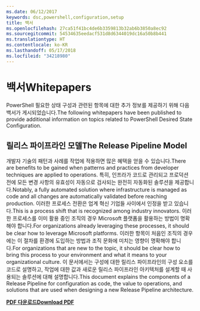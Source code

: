 ```yaml
---
ms.date: 06/12/2017
keywords: dsc,powershell,configuration,setup
title: 백서
ms.openlocfilehash: 27ca51f41bc4de6b3359813b32ab6b3850a8ec92
ms.sourcegitcommit: 54534635eedacf531d8d6344019dc16a50b8b441
ms.translationtype: HT
ms.contentlocale: ko-KR
ms.lasthandoff: 05/17/2018
ms.locfileid: "34218980"
---
```

# <a name="whitepapers"></a><span data-ttu-id="f1194-103">백서</span><span class="sxs-lookup"><span data-stu-id="f1194-103">Whitepapers</span></span>

<span data-ttu-id="f1194-104">PowerShell 필요한 상태 구성과 관련된 항목에 대한 추가 정보를 제공하기 위해 다음 백서가 게시되었습니다.</span><span class="sxs-lookup"><span data-stu-id="f1194-104">The following whitepapers have been published to provide additional information on topics related to PowerShell Desired State Configuration.</span></span>

## <a name="the-release-pipeline-model"></a><span data-ttu-id="f1194-105">릴리스 파이프라인 모델</span><span class="sxs-lookup"><span data-stu-id="f1194-105">The Release Pipeline Model</span></span>
<span data-ttu-id="f1194-106">개발자 기술의 패턴과 사례를 작업에 적용하면 많은 혜택을 얻을 수 있습니다.</span><span class="sxs-lookup"><span data-stu-id="f1194-106">There are benefits to be gained when patterns and practices from developer techniques are applied to operations.</span></span> <span data-ttu-id="f1194-107">특히, 인프라가 코드로 관리되고 프로덕션 전에 모든 변경 사항의 유효성이 자동으로 검사되는 완전히 자동화된 솔루션을 제공합니다.</span><span class="sxs-lookup"><span data-stu-id="f1194-107">Notably, a fully automated solution where infrastructure is managed as code and all changes are automatically validated before reaching production.</span></span> <span data-ttu-id="f1194-108">이러한 프로세스 전환은 업계 혁신 기업들 사이에서 인정을 받고 있습니다.</span><span class="sxs-lookup"><span data-stu-id="f1194-108">This is a process shift that is recognized among industry innovators.</span></span> <span data-ttu-id="f1194-109">이러한 프로세스를 이미 활용 중인 조직의 경우 Microsoft 플랫폼을 활용하는 방법이 명확해야 합니다.</span><span class="sxs-lookup"><span data-stu-id="f1194-109">For organizations already leveraging these processes, it should be clear how to leverage Microsoft platforms.</span></span> <span data-ttu-id="f1194-110">이러한 항목이 처음인 조직의 경우에는 이 절차를 환경에 도입하는 방법과 조직 문화에 미치는 영향이 명확해야 합니다.</span><span class="sxs-lookup"><span data-stu-id="f1194-110">For organizations that are new to the topic, it should be clear how to bring this process to your environment and what it means to your organizational culture.</span></span> <span data-ttu-id="f1194-111">이 문서에서는 구성에 대한 릴리스 파이프라인의 구성 요소를 코드로 설명하고, 작업에 대한 값과 새로운 릴리스 파이프라인 아키텍처를 설계할 때 사용되는 솔루션에 대해 설명합니다.</span><span class="sxs-lookup"><span data-stu-id="f1194-111">This document explains the components of a Release Pipeline for configuration as code, the value to operations, and solutions that are used when designing a new Release Pipeline architecture.</span></span>

<span data-ttu-id="f1194-112">**[PDF 다운로드](http://aka.ms/thereleasepipelinemodelpdf)**</span><span class="sxs-lookup"><span data-stu-id="f1194-112">**[Download PDF](http://aka.ms/thereleasepipelinemodelpdf)**</span></span>